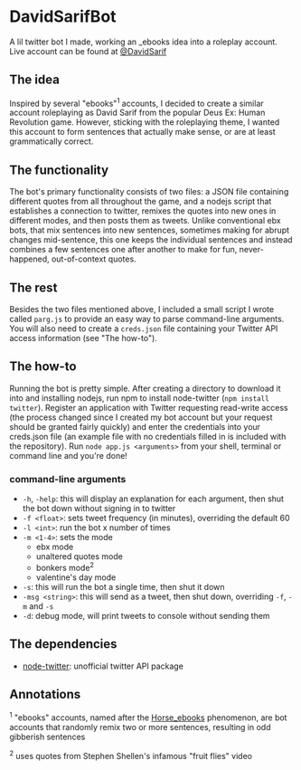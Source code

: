 # DavidSarifBot
A lil twitter bot I made, working an \_ebooks idea into a roleplay account. Live account can be found at [@DavidSarif](https://twitter.com/DavidSarif)

## The idea
Inspired by several "ebooks"<sup>1</sup> accounts, I decided to create a similar account roleplaying as David Sarif from the popular Deus Ex: Human Revolution game. However, sticking with the roleplaying theme, I wanted this account to form sentences that actually make sense, or are at least grammatically correct.

## The functionality
The bot's primary functionality consists of two files: a JSON file containing different quotes from all throughout the game, and a nodejs script that establishes a connection to twitter, remixes the quotes into new ones in different modes, and then posts them as tweets. Unlike conventional ebx bots, that mix sentences into new sentences, sometimes making for abrupt changes mid-sentence, this one keeps the individual sentences and instead combines a few sentences one after another to make for fun, never-happened, out-of-context quotes.

## The rest
Besides the two files mentioned above, I included a small script I wrote called `parg.js` to provide an easy way to parse command-line arguments. You will also need to create a `creds.json` file containing your Twitter API access information (see "The how-to").

## The how-to
Running the bot is pretty simple. After creating a directory to download it into and installing nodejs, run npm to install node-twitter (`npm install twitter`). Register an application with Twitter requesting read-write access (the process changed since I created my bot account but your request should be granted fairly quickly) and enter the credentials into your creds.json file (an example file with no credentials filled in is included with the repository). Run `node app.js <arguments>` from your shell, terminal or command line and you're done!

### command-line arguments
* `-h`, `-help`: this will display an explanation for each argument, then shut the bot down without signing in to twitter
* `-f <float>`: sets tweet frequency (in minutes), overriding the default 60
* `-l <int>`: run the bot x number of times
* `-m <1-4>`: sets the mode
  * ebx mode
  * unaltered quotes mode
  * bonkers mode<sup>2</sup>
  * valentine's day mode
* `-s`: this will run the bot a single time, then shut it down
* `-msg <string>`: this will send <string> as a tweet, then shut down, overriding `-f`, `-m` and `-s`
* `-d`: debug mode, will print tweets to console without sending them

## The dependencies
* [node-twitter](https://github.com/desmondmorris/node-twitter): unofficial twitter API package

## Annotations
<sup>1</sup> "ebooks" accounts, named after the [Horse_ebooks](https://en.wikipedia.org/wiki/Horse_ebooks) phenomenon, are bot accounts that randomly remix two or more sentences, resulting in odd gibberish sentences

<sup>2</sup> uses quotes from Stephen Shellen's infamous "fruit flies" video
